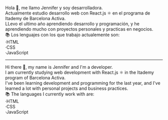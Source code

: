 Hola 👋, me llamo Jennifer y soy desarrolladora.<br>
Actualmente estudio desarrollo web con React.js ⚛ en el programa de Itademy de Barcelona Activa.<br>
LLevo el ultimo año aprendiendo desarrollo y programación, y he aprendiendo mucho con proyectos personales y practicas en negocios.<br>
📚 Los lenguajes con los que trabajo actualemente son:<br>
  ·HTML <br>
  ·CSS <br>
  ·JavaScript 
  
----------------------------------------------------------------------------------------------------------------------------------

Hi there 👋, my name is Jennifer and I'm a developer.<br>
I am currently studying web development with React.js ⚛ in the Itademy program of Barcelona Activa.<br>
I've been learning development and programming for the last year, and I've learned a lot with personal projects and business practices.<br>
📚 The languages I currently work with are:<br>
   ·HTML<br>
   ·CSS<br>
   ·JavaScript
